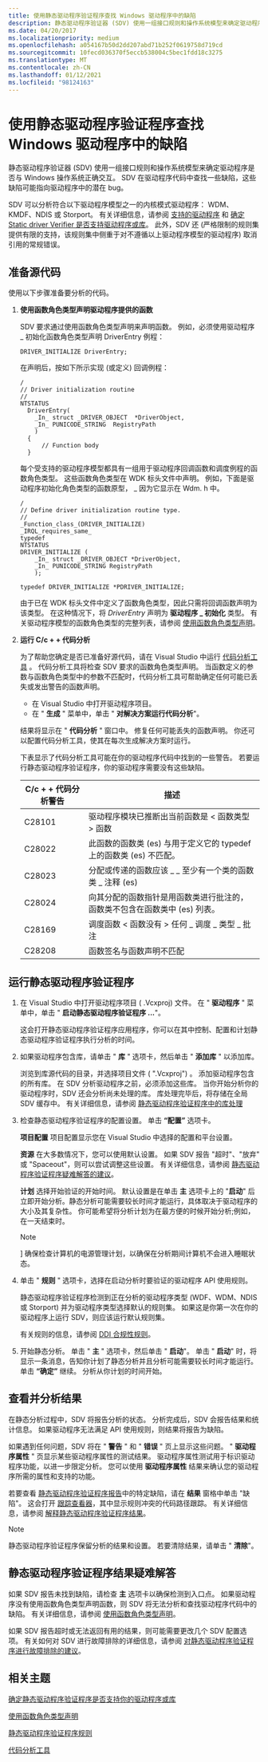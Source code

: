 ```yaml
---
title: 使用静态驱动程序验证程序查找 Windows 驱动程序中的缺陷
description: 静态驱动程序验证器 (SDV) 使用一组接口规则和操作系统模型来确定驱动程序是否与 Windows 操作系统正确交互。
ms.date: 04/20/2017
ms.localizationpriority: medium
ms.openlocfilehash: a054167b50d2dd207abd71b252f0619758d719cd
ms.sourcegitcommit: 10fecd036370f5eccb538004c5bec1fdd18c3275
ms.translationtype: MT
ms.contentlocale: zh-CN
ms.lasthandoff: 01/12/2021
ms.locfileid: "98124163"
---
```

# <a name="using-static-driver-verifier-to-find-defects-in-windows-drivers"></a>使用静态驱动程序验证程序查找 Windows 驱动程序中的缺陷

静态驱动程序验证器 (SDV) 使用一组接口规则和操作系统模型来确定驱动程序是否与 Windows 操作系统正确交互。 SDV 在驱动程序代码中查找一些缺陷，这些缺陷可能指向驱动程序中的潜在 bug。

SDV 可以分析符合以下驱动程序模型之一的内核模式驱动程序： WDM、KMDF、NDIS 或 Storport。 有关详细信息，请参阅 [支持的驱动程序](supported-drivers.md) 和 [确定 Static driver Verifier 是否支持驱动程序或库](determining-if-static-driver-verifier-supports-your-driver-or-library.md)。  此外，SDV 还 (严格限制的规则集提供有限的支持，该规则集中侧重于对不遵循以上驱动程序模型的驱动程序) 取消引用的常规错误。

## <a name="preparing-your-source-code"></a>准备源代码

使用以下步骤准备要分析的代码。

1. **使用函数角色类型声明驱动程序提供的函数**

    SDV 要求通过使用函数角色类型声明来声明函数。 例如，必须使用[](/windows-hardware/drivers/ddi/wdm/nc-wdm-driver_initialize)驱动程序 \_ 初始化函数角色类型声明 DriverEntry 例程：

    ```command
    DRIVER_INITIALIZE DriverEntry;
    ```

    在声明后，按如下所示实现 (或定义) 回调例程：

    ```command
    /
    // Driver initialization routine
    //
    NTSTATUS
      DriverEntry(
        _In_ struct _DRIVER_OBJECT  *DriverObject,
        _In_ PUNICODE_STRING  RegistryPath
        )
      {
          // Function body
      }
    ```

    每个受支持的驱动程序模型都具有一组用于驱动程序回调函数和调度例程的函数角色类型。 这些函数角色类型在 WDK 标头文件中声明。 例如，下面是驱动程序初始化角色类型的函数原型， \_ 因为它显示在 Wdm. h 中。

    ```command
    /
    // Define driver initialization routine type.
    //
    _Function_class_(DRIVER_INITIALIZE)
    _IRQL_requires_same_
    typedef
    NTSTATUS
    DRIVER_INITIALIZE (
        _In_ struct _DRIVER_OBJECT *DriverObject,
        _In_ PUNICODE_STRING RegistryPath
        );

    typedef DRIVER_INITIALIZE *PDRIVER_INITIALIZE;
    ```

    由于已在 WDK 标头文件中定义了函数角色类型，因此只需将回调函数声明为该类型。 在这种情况下，将 *DriverEntry* 声明为 **驱动程序 \_ 初始化** 类型。 有关驱动程序模型的函数角色类型的完整列表，请参阅 [使用函数角色类型声明](using-function-role-type-declarations.md)。

2. **运行 C/c + + 代码分析**

    为了帮助您确定是否已准备好源代码，请在 Visual Studio 中运行 [代码分析工具](/previous-versions/visualstudio/visual-studio-2013/dd264897(v=vs.120)) 。 代码分析工具将检查 SDV 要求的函数角色类型声明。 当函数定义的参数与函数角色类型中的参数不匹配时，代码分析工具可帮助确定任何可能已丢失或发出警告的函数声明。

    - 在 Visual Studio 中打开驱动程序项目。
    - 在 " **生成** " 菜单中，单击 " **对解决方案运行代码分析**"。

    结果将显示在 " **代码分析** " 窗口中。 修复任何可能丢失的函数声明。 你还可以配置代码分析工具，使其在每次生成解决方案时运行。

    下表显示了代码分析工具可能在你的驱动程序代码中找到的一些警告。 若要运行静态驱动程序验证程序，你的驱动程序需要没有这些缺陷。

    | C/c + + 代码分析警告 | 描述                                                                                                                         |
    |---------------------------------|-------------------------------------------------------------------------------------------------------------------------------------|
    | C28101                          | 驱动程序模块已推断出当前函数是 &lt; 函数类型 &gt; 函数                                       |
    | C28022                          | 此函数的函数类 (es) 与用于定义它的 typedef 上的函数类 (es) 不匹配。                       |
    | C28023                          | 分配或传递的函数应该 \_ \_ 至少有一个类的函数类 \_ 注释 (es)                 |
    | C28024                          | 向其分配的函数指针是用函数类进行批注的，函数类不包含在函数类中 (es) 列表。 |
    | C28169                          | 调度函数 &lt; 函数没有 &gt; 任何 \_ 调度 \_ 类型 \_ 批注                                             |
    | C28208                          | 函数签名与函数声明不匹配                                                                     |

## <a name="running-static-driver-verifier"></a>运行静态驱动程序验证程序

1. 在 Visual Studio 中打开驱动程序项目 ( .Vcxproj) 文件。 在 " **驱动程序** " 菜单中，单击 " **启动静态驱动程序验证程序 ...**"。

    这会打开静态驱动程序验证程序应用程序，你可以在其中控制、配置和计划静态驱动程序验证程序执行分析的时间。

2. 如果驱动程序包含库，请单击 " **库** " 选项卡，然后单击 " **添加库** " 以添加库。

    浏览到库源代码的目录，并选择项目文件 ( ".Vcxproj") 。 添加驱动程序包含的所有库。 在 SDV 分析驱动程序之前，必须添加这些库。 当你开始分析你的驱动程序时，SDV 还会分析尚未处理的库。 库处理完毕后，将存储在全局 SDV 缓存中。 有关详细信息，请参阅 [静态驱动程序验证程序中的库处理](library-processing-in-static-driver-verifier.md)

3. 检查静态驱动程序验证程序的配置设置。 单击 **“配置”** 选项卡。

    **项目配置** 项目配置显示您在 Visual Studio 中选择的配置和平台设置。

    **资源** 在大多数情况下，您可以使用默认设置。 如果 SDV 报告 "超时"、"放弃" 或 "Spaceout"，则可以尝试调整这些设置。 有关详细信息，请参阅 [静态驱动程序验证程序疑难解答的建议](recommendations-for-troubleshooting-static-driver-verifier.md)。

    **计划** 选择开始验证的开始时间。 默认设置是在单击 **主** 选项卡上的 "**启动**" 后立即开始分析。静态分析可能需要较长时间才能运行，具体取决于驱动程序的大小及其复杂性。 你可能希望将分析计划为在最方便的时候开始分析;例如，在一天结束时。

    >[!NOTE]
    >] 确保检查计算机的电源管理计划，以确保在分析期间计算机不会进入睡眠状态。

4. 单击 " **规则** " 选项卡，选择在启动分析时要验证的驱动程序 API 使用规则。

    静态驱动程序验证程序检测到正在分析的驱动程序类型 (WDF、WDM、NDIS 或 Storport) 并为驱动程序类型选择默认的规则集。 如果这是你第一次在你的驱动程序上运行 SDV，则应该运行默认规则集。

    有关规则的信息，请参阅 [DDI 合规性规则](/windows-hardware/drivers/ddi/index)。

5. 开始静态分析。 单击 " **主** " 选项卡，然后单击 " **启动**"。 单击 " **启动**" 时，将显示一条消息，告知你计划了静态分析并且分析可能需要较长时间才能运行。 单击 **“确定”** 继续。 分析从你计划的时间开始。

## <a name="viewing-and-analyzing-the-results"></a>查看并分析结果

在静态分析过程中，SDV 将报告分析的状态。 分析完成后，SDV 会报告结果和统计信息。 如果驱动程序无法满足 API 使用规则，则结果将报告为缺陷。

如果遇到任何问题，SDV 将在 " **警告** " 和 " **错误** " 页上显示这些问题。 " **驱动程序属性** " 页显示某些驱动程序属性的测试结果。 驱动程序属性测试用于标识驱动程序功能，以进一步限定分析。 您可以使用 **驱动程序属性** 结果来确认您的驱动程序所需的属性和支持的功能。

若要查看 [静态驱动程序验证程序报告](static-driver-verifier-report.md)中的特定缺陷，请在 **结果** 窗格中单击 "缺陷"。 这会打开 [跟踪查看器](defect-viewer.md)，其中显示规则冲突的代码路径跟踪。 有关详细信息，请参阅 [解释静态驱动程序验证程序结果](interpreting-static-driver-verifier-results.md)。

>[!NOTE]
>静态驱动程序验证程序保留分析的结果和设置。 若要清除结果，请单击 " **清除**"。

## <a name="troubleshooting-static-driver-verifier-results"></a>静态驱动程序验证程序结果疑难解答

如果 SDV 报告未找到缺陷，请检查 **主** 选项卡以确保检测到入口点。 如果驱动程序没有使用函数角色类型声明函数，则 SDV 将无法分析和查找驱动程序代码中的缺陷。 有关详细信息，请参阅 [使用函数角色类型声明](using-function-role-type-declarations.md)。

如果 SDV 报告超时或无法返回有用的结果，则可能需要更改几个 SDV 配置选项。 有关如何对 SDV 进行故障排除的详细信息，请参阅 [对静态驱动程序验证程序进行故障排除的建议](recommendations-for-troubleshooting-static-driver-verifier.md)。

## <a name="related-topics"></a>相关主题

[确定静态驱动程序验证程序是否支持你的驱动程序或库](determining-if-static-driver-verifier-supports-your-driver-or-library.md)

[使用函数角色类型声明](using-function-role-type-declarations.md)

[静态驱动程序验证程序规则](./static-driver-verifier-rules.md)

[代码分析工具](/previous-versions/visualstudio/visual-studio-2013/dd264897(v=vs.120))